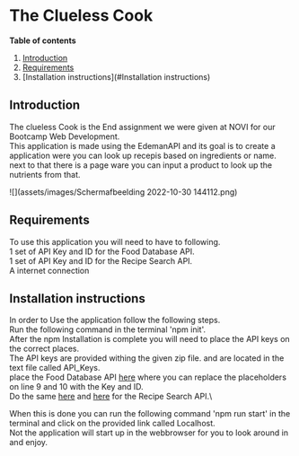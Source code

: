 # The Clueless Cook

**Table of contents**

1. [Introduction](#Introducion)
2. [Requirements](#Requirements)
3. [Installation instructions](#Installation instructions)


## Introduction

The clueless Cook is the End assignment we were given at NOVI for our Bootcamp Web Development.\
This application is made using the EdemanAPI and its goal is to create a application were you can look up recepis based on ingredients or name.\
next to that there is a page ware you can input a product to look up the nutrients from that.

![](assets/images/Schermafbeelding 2022-10-30 144112.png)

## Requirements

To use this application you will need to have to following.\
1 set of API Key and ID for the Food Database API.\
1 set of API Key and ID for the Recipe Search API.\
A internet connection

## Installation instructions

In order to Use the application follow the following steps.\
Run the following command in the terminal 'npm init'.\
After the npm Installation is complete you will need to place the API keys on the correct places.\
The API keys are provided withing the given zip file. and are located in the text file called API_Keys.\
place the Food Database API [here](src/functions/fetchProductsTest.js) where you can replace the placeholders on line 9 and 10 with the Key and ID.\
Do the same [here](src/functions/fetchRecipe.js)  and [here](src/functions/fetchRecipeData.js) for the Recipe Search API.\

When this is done you can run the following command 'npm run start' in the terminal and click on the provided link called Localhost.\
Not the application will start up in the webbrowser for you to look around in and enjoy.

